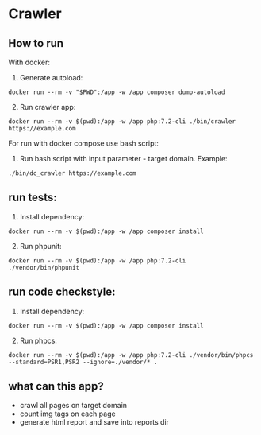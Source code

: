 # Crawler
## How to run
With docker:

1. Generate autoload:

``docker run --rm -v "$PWD":/app -w /app composer dump-autoload``

2. Run crawler app:

``docker run --rm -v $(pwd):/app -w /app php:7.2-cli ./bin/crawler https://example.com``

For run with docker compose use bash script:

1. Run bash script with input parameter - target domain. Example:

``./bin/dc_crawler https://example.com``

## run tests:

1. Install dependency:

``docker run --rm -v $(pwd):/app -w /app composer install``

2. Run phpunit:

``docker run --rm -v $(pwd):/app -w /app php:7.2-cli ./vendor/bin/phpunit``

## run code checkstyle:

1. Install dependency:

``docker run --rm -v $(pwd):/app -w /app composer install``

2. Run phpcs:

``docker run --rm -v $(pwd):/app -w /app php:7.2-cli ./vendor/bin/phpcs --standard=PSR1,PSR2 --ignore=./vendor/* .``


## what can this app?

* crawl all pages on target domain
* count img tags on each page
* generate html report and save into reports dir